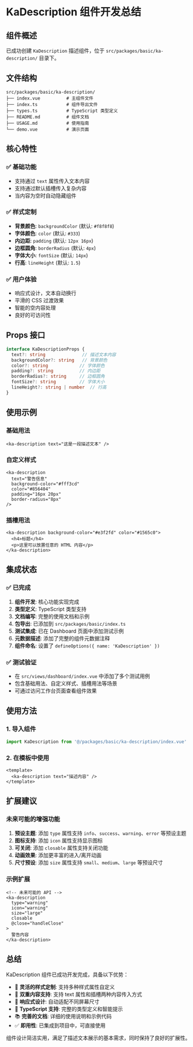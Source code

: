# KaDescription 组件开发总结

## 组件概述

已成功创建 `KaDescription` 描述组件，位于 `src/packages/basic/ka-description/` 目录下。

## 文件结构

```
src/packages/basic/ka-description/
├── index.vue          # 主组件文件
├── index.ts           # 组件导出文件
├── types.ts           # TypeScript 类型定义
├── README.md          # 组件文档
├── USAGE.md           # 使用指南
└── demo.vue           # 演示页面
```

## 核心特性

### ✅ 基础功能
- 支持通过 `text` 属性传入文本内容
- 支持通过默认插槽传入复杂内容
- 当内容为空时自动隐藏组件

### ✅ 样式定制
- **背景颜色**: `backgroundColor` (默认: `#f8f8f8`)
- **字体颜色**: `color` (默认: `#333`)
- **内边距**: `padding` (默认: `12px 16px`)
- **边框圆角**: `borderRadius` (默认: `4px`)
- **字体大小**: `fontSize` (默认: `14px`)
- **行高**: `lineHeight` (默认: `1.5`)

### ✅ 用户体验
- 响应式设计，文本自动换行
- 平滑的 CSS 过渡效果
- 智能的空内容处理
- 良好的可访问性

## Props 接口

```typescript
interface KaDescriptionProps {
  text?: string              // 描述文本内容
  backgroundColor?: string   // 背景颜色
  color?: string            // 字体颜色
  padding?: string          // 内边距
  borderRadius?: string     // 边框圆角
  fontSize?: string         // 字体大小
  lineHeight?: string | number  // 行高
}
```

## 使用示例

### 基础用法
```vue
<ka-description text="这是一段描述文本" />
```

### 自定义样式
```vue
<ka-description 
  text="警告信息"
  background-color="#fff3cd"
  color="#856404"
  padding="16px 20px"
  border-radius="8px"
/>
```

### 插槽用法
```vue
<ka-description background-color="#e3f2fd" color="#1565c0">
  <h4>标题</h4>
  <p>这里可以放置任意的 HTML 内容</p>
</ka-description>
```

## 集成状态

### ✅ 已完成
1. **组件开发**: 核心功能实现完成
2. **类型定义**: TypeScript 类型支持
3. **文档编写**: 完整的使用文档和示例
4. **包导出**: 已添加到 `src/packages/basic/index.ts`
5. **测试集成**: 已在 Dashboard 页面中添加测试示例
6. **元数据描述**: 添加了完整的组件元数据注释
7. **组件命名**: 设置了 `defineOptions({ name: 'KaDescription' })`

### ✅ 测试验证
- 在 `src/views/dashboard/index.vue` 中添加了多个测试用例
- 包含基础用法、自定义样式、插槽用法等场景
- 可通过访问工作台页面查看组件效果

## 使用方法

### 1. 导入组件
```typescript
import KaDescription from '@/packages/basic/ka-description/index.vue'
```

### 2. 在模板中使用
```vue
<template>
  <ka-description text="描述内容" />
</template>
```

## 扩展建议

### 未来可能的增强功能
1. **预设主题**: 添加 `type` 属性支持 `info`、`success`、`warning`、`error` 等预设主题
2. **图标支持**: 添加 `icon` 属性支持显示图标
3. **可关闭**: 添加 `closable` 属性支持关闭功能
4. **动画效果**: 添加更丰富的进入/离开动画
5. **尺寸预设**: 添加 `size` 属性支持 `small`、`medium`、`large` 等预设尺寸

### 示例扩展
```vue
<!-- 未来可能的 API -->
<ka-description 
  type="warning"
  icon="warning"
  size="large"
  closable
  @close="handleClose"
>
  警告内容
</ka-description>
```

## 总结

KaDescription 组件已成功开发完成，具备以下优势：

- 🎨 **灵活的样式定制**: 支持多种样式属性自定义
- 📝 **双重内容支持**: 支持 text 属性和插槽两种内容传入方式
- 📱 **响应式设计**: 自动适配不同屏幕尺寸
- 🔧 **TypeScript 支持**: 完整的类型定义和智能提示
- 📚 **完善的文档**: 详细的使用说明和示例代码
- ✅ **即用性**: 已集成到项目中，可直接使用

组件设计简洁实用，满足了描述文本展示的基本需求，同时保持了良好的扩展性。